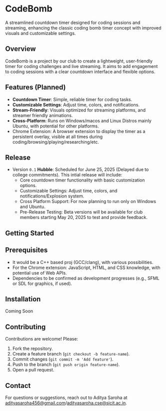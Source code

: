 # CodeBomb

A streamlined countdown timer designed for coding sessions and streaming, enhancing the classic coding bomb timer concept with improved visuals and customizable settings.

## Overview

CodeBomb is a project by our club to create a lightweight, user-friendly timer for coding challenges and live streaming. It aims to add engagement to coding sessions with a clear countdown interface and flexible options.

## Features (Planned)

- **Countdown Timer**: Simple, reliable timer for coding tasks.
- **Customizable Settings**: Adjust time, colors, and notifications.
- **Stream-Friendly**: Visuals optimized for streaming platforms, and streamer friendly animations.
- **Cross-Platform**: Runs on Windows/macos and Linux Distros mainly Ubuntu, with potential for other platforms.
- Chrome Extension: A browser extension to display the timer as a persistent overlay, visible at all times during coding/browsing/playing/researching/etc.

## Release
- Version `0.1` **Hubble**: Scheduled for June 25, 2025 (Delayed due to college commitments). This intial release will include:
  -  Core countdown timer functionality with basic customization options.
  -  Customizable Settings: Adjust time, colors, and notifications/Explosion system.
  -  Cross Platform Support: For now planning to run only on Windows and Ubuntu.
  -  Pre-Release Testing: Beta versions will be available for club members starting May 20, 2025 to test and provide feedback.

## Getting Started

## Prerequisites
- It would be a C++ based proj (GCC/clang), with various possibilities.
- For the Chrome extension: JavaScript, HTML, and CSS knowledge, with potential use of Web APIs.
- Dependencies to be confirmed as development progresses (e.g., SFML or SDL for graphics, if used).

## Installation
Coming Soon

## Contributing

Contributions are welcome! Please:
1. Fork the repository.
2. Create a feature branch (`git checkout -b feature-name`).
3. Commit changes (`git commit -m 'Add feature'`).
4. Push to the branch (`git push origin feature-name`).
5. Open a pull request.

## Contact

For questions or suggestions, reach out to Aditya Saroha at adityasaroha456@gmail.com/adityasaroha.cse@sjcit.ac.in.
